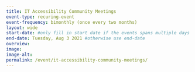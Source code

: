```yaml
---
title: IT Accessibility Community Meetings
event-type: recuring-event
event-frequency: bimonthly (once every two months)
layout: wide
start-date: #only fill in start date if the events spans multiple days
end-date: Tuesday, Aug 3 2021 #otherwise use end-date
overview: 
image:
image-alt: 
permalink: /event/it-accessibility-community-meetings/
---
```


